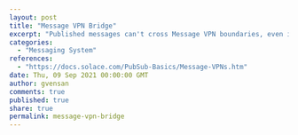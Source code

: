 ```yaml
---
layout: post
title: "Message VPN Bridge"
excerpt: "Published messages can't cross Message VPN boundaries, even in the presence of identical subscriptions in each Message VPN. For messages published to one Message VPN to be transferred to another, a Message VPN bridge must be configured between them"
categories:
  - "Messaging System"
references:
  - "https://docs.solace.com/PubSub-Basics/Message-VPNs.htm"
date: Thu, 09 Sep 2021 00:00:00 GMT
author: gvensan
comments: true
published: true
share: true
permalink: message-vpn-bridge
---
```

